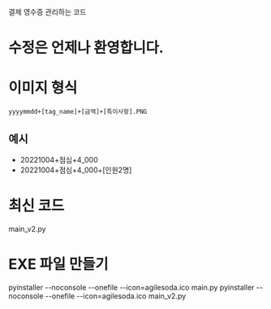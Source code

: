 
결제 영수증 관리하는 코드

# 수정은 언제나 환영합니다.

# 이미지 형식

`yyyymmdd+[tag_name]+[금액]+[특이사항].PNG`

## 예시
- 20221004+점심+4_000
- 20221004+점심+4_000+[인원2명]


# 최신 코드
main_v2.py

# EXE 파일 만들기
pyinstaller --noconsole --onefile --icon=agilesoda.ico main.py
pyinstaller --noconsole --onefile --icon=agilesoda.ico main_v2.py